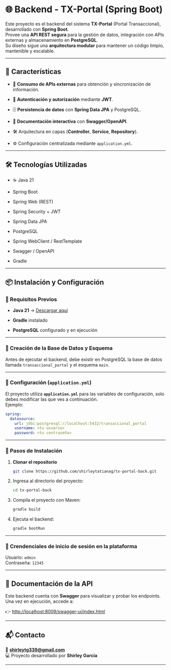 # 🌐 Backend - TX-Portal (Spring Boot)

Este proyecto es el backend del sistema **TX-Portal** (Portal Transaccional), desarrollado con **Spring Boot**.  
Provee una **API REST segura** para la gestión de datos, integración con APIs externas y almacenamiento en **PostgreSQL**.  
Su diseño sigue una **arquitectura modular** para mantener un código limpio, mantenible y escalable.

----------

## 🚀 Características

-   📡 **Consumo de APIs externas** para obtención y sincronización de información.
    
-   🔐 **Autenticación y autorización** mediante **JWT**.
    
-   🗄️ **Persistencia de datos** con **Spring Data JPA** y PostgreSQL.
    
-   📑 **Documentación interactiva** con **Swagger/OpenAPI**.
    
-   🛠️ Arquitectura en capas (**Controller**, **Service**, **Repository**).
    
-   ⚙️ Configuración centralizada mediante `application.yml`.
    

----------

## 🛠️ Tecnologías Utilizadas

-   ☕ Java 21
    
-   Spring Boot
    
-   Spring Web (REST)
    
-   Spring Security + JWT
    
-   Spring Data JPA
    
-   PostgreSQL
    
-   Spring WebClient / RestTemplate
    
-   Swagger / OpenAPI
    
-   Gradle
    

----------

## 📦 Instalación y Configuración

### 🔹 Requisitos Previos

-   **Java 21** → [Descargar aquí](https://www.oracle.com/java/technologies/downloads/#java21) 
    
-   **Gradle** instalado
    
-   **PostgreSQL** configurado y en ejecución

----------

### 🔹 Creación de la Base de Datos y Esquema
Antes de ejecutar el backend, debe existir en PostgreSQL la base de datos llamada `transaccional_portal` y el esquema `main`.

----------

### 🔹 Configuración (`application.yml`)

El proyecto utiliza **`application.yml`** para las variables de configuración, solo debes modificar las que ves a continuación.  
Ejemplo:

```yaml
spring:
  datasource:
    url: jdbc:postgresql://localhost:5432/transaccional_portal
    username: <tu usuario>
    password: <tu contraseña>
```
----------

### 🔹 Pasos de Instalación

1.  **Clonar el repositorio**

    ```sh
    git clone https://github.com/shirleytatianag/tx-portal-back.git
    ```    

2. Ingresa al directorio del proyecto:
   ```sh
   cd tx-portal-back
   ```
3. Compila el proyecto con Maven:
   ```sh
   gradle build
   ```
4. Ejecuta el backend:
   ```sh
   gradle bootRun
    ```

----------

### 🔹 Crendenciales de inicio de sesión en la plataforma

Usuario: `admin`  
Contraseña: `12345`

----------

## 📄 Documentación de la API

Este backend cuenta con **Swagger** para visualizar y probar los endpoints.  
Una vez en ejecución, accede a:

👉 [http://localhost:8009/swagger-ui/index.html](http://localhost:8080/swagger-ui/index.html)

----------

## 📬 Contacto

📧 **shirleytg339@gmail.com**  
💻 Proyecto desarrollado por **Shirley Garcia**

----------

